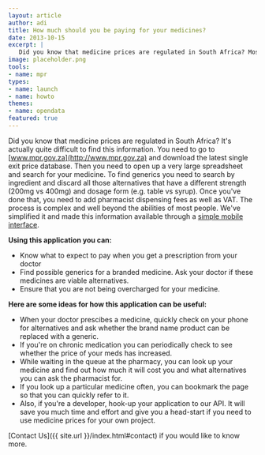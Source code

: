 ```yaml
---
layout: article
author: adi
title: How much should you be paying for your medicines?
date: 2013-10-15
excerpt: |
   Did you know that medicine prices are regulated in South Africa? Most people don't. We've built an application that makes price comparisons between branded medicines and their generic equivalents easier.
image: placeholder.png
tools:
- name: mpr
types:
- name: launch
- name: howto
themes:
- name: opendata
featured: true
---
```


Did you know that medicine prices are regulated in South Africa? It's actually quite difficult to find this information. You need to go to [www.mpr.gov.za](http://www.mpr.gov.za) and download the latest single exit price database. Then you need to open up a very large spreadsheet and search for your medicine. To find generics you need to search by ingredient and discard all those alternatives that have a different strength (200mg vs 400mg) and dosage form (e.g. table vs syrup). Once you've done that, you need to add pharmacist dispensing fees as well as VAT. The process is complex and well beyond the abilities of most people. We've simplified it and made this information available through a [simple mobile interface](http://mpr.code4sa.org). 

**Using this application you can:**

- Know what to expect to pay when you get a prescription from your doctor
- Find possible generics for a branded medicine. Ask your doctor if these medicines are viable alternatives.
- Ensure that you are not being overcharged for your medicine.

**Here are some ideas for how this application can be useful:**

- When your doctor prescibes a medicine, quickly check on your phone for alternatives and ask whether the brand name product can be replaced with a generic.
- If you're on chronic medication you can periodically check to see whether the price of your meds has increased.
- While waiting in the queue at the pharmacy, you can look up your medicine and find out how much it will cost you and what alternatives you can ask the pharmacist for.
- If you look up a particular medicine often, you can bookmark the page so that you can quickly refer to it.
- Also, if you're a developer, hook-up your application to our API. It will save you much time and effort and give you a head-start if you need to use medicine prices for your own project.

[Contact Us]({{ site.url }}/index.html#contact) if you would like to know more.




